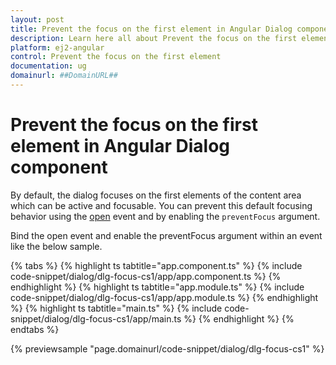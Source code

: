 ```yaml
---
layout: post
title: Prevent the focus on the first element in Angular Dialog component | Syncfusion
description: Learn here all about Prevent the focus on the first element in Syncfusion Angular Dialog component of Syncfusion Essential JS 2 and more.
platform: ej2-angular
control: Prevent the focus on the first element 
documentation: ug
domainurl: ##DomainURL##
---
```


# Prevent the focus on the first element in Angular Dialog component

By default, the dialog focuses on the first elements of the content area which can be active and focusable. You can prevent this default focusing behavior using the [open](https://ej2.syncfusion.com/angular/documentation/api/dialog/#open) event and by enabling the `preventFocus` argument.

Bind the open event and enable the preventFocus argument within an event like the below sample.

{% tabs %}
{% highlight ts tabtitle="app.component.ts" %}
{% include code-snippet/dialog/dlg-focus-cs1/app/app.component.ts %}
{% endhighlight %}
{% highlight ts tabtitle="app.module.ts" %}
{% include code-snippet/dialog/dlg-focus-cs1/app/app.module.ts %}
{% endhighlight %}
{% highlight ts tabtitle="main.ts" %}
{% include code-snippet/dialog/dlg-focus-cs1/app/main.ts %}
{% endhighlight %}
{% endtabs %}
  
{% previewsample "page.domainurl/code-snippet/dialog/dlg-focus-cs1" %}